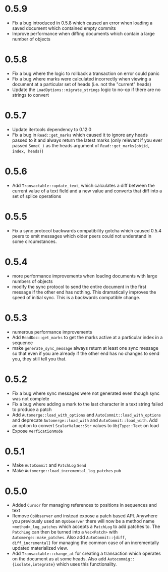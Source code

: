 # 0.5.9

* Fix a bug introduced in 0.5.8 which caused an error when loading a saved
  document which contained empty commits
* Improve performance when diffing documents which contain a large number of 
  objects

# 0.5.8

* Fix a bug where the logic to rollback a transaction on error could panic
* Fix a bug where marks were calculated incorrectly when viewing a document at
  a particular set of heads (i.e. not the "current" heads)
* Update the `LoadOptions::migrate_strings` logic to no-op if there are no
  strings to convert

# 0.5.7

* Update itertools dependency to 0.12.0
* Fix a bug in `Read::get_marks` which caused it to ignore any heads passed to
  it and always return the latest marks (only relevant if you ever passed 
  `Some(_)` as the heads argument of `Read::get_marks(objid, index, heads)`)

# 0.5.6

* Add `Transactable::update_text`, which calculates a diff between the current
  value of a text field and a new value and converts that diff into a set of 
  splice operations

# 0.5.5

* Fix a sync protocol backwards compatibility gotcha which caused 0.5.4 peers
  to emit messages which older peers could not understand in some circumstances.

# 0.5.4

* more performance improvements when loading documents with large numbers
  of objects
* modify the sync protocol to send the entire document in the first message if
  the other end has nothing. This dramatically improves the speed of initial
  sync. This is a backwards compatible change.

# 0.5.3

* numerous performance improvements
* Add `ReadDoc::get_marks` to get the marks active at a particular index in a
  sequence
* make `generate_sync_message` always return at least one sync message so that
  even if you are already if the other end has no changes to send you, they
  still tell you that.

# 0.5.2

* Fix a bug where sync messages were not generated even though sync was not
  complete
* Fix a bug where adding a mark to the last character in a text string failed
  to produce a patch
* Add `Automerge::load_with_options` and `AutoCommit::load_with_options` and 
  deprecate `Automerge::load_with` and `AutoCommit::load_with`. Add an option
  to convert `ScalarValue::Str` values to `ObjType::Text` on load
* Expose `VerficationMode`

# 0.5.1

* Make `AutoCommit` and `PatchLog` `Send`
* Make `Automerge::load_incremental_log_patches` `pub`

# 0.5.0

* Added `Cursor` for managing references to positions in sequences and text
* Remove `OpObserver` and instead expose a patch based API. Anywhere you
  previously used an `OpObserver` there will now be a method name
  `<method>_log_patches` which accepts a `PatchLog` to add patches to. The
  `PatchLog` can then be turned into a `Vec<Patch>` with
  `Automerge::make_patches`. Also add `AutoCommit::{diff, diff_incremental}`
  for managing the common case of an incrementally updated materialized view.
* Add `Transactable::change_at` for creating a transaction which operates on
  the document as at some heads. Also add `Autocommig::{isolate,integrate}`
  which uses this functionality.
